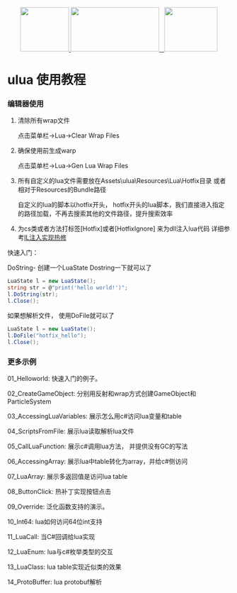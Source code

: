 <p align="center">
    <a href="https://www.lua.org/">
	    <img src="http://www.runoob.com/manual/lua53doc/logo.gif" width="110" height="100" target="_blank">
	</a>
	<a href="https://unity3d.com/cn/">
	    <img src="https://huailiang.github.io/img/unity.jpeg" width="200" height="100" target="_blank">
	</a>
    	<a href="https://huailiang.github.io/">
    	<img src="https://huailiang.github.io/img/avatar-Alex.jpg" width="120" height="100" target="_blank">
   	</a>
</p>


# ulua 使用教程


### 编辑器使用

1. 清除所有wrap文件

	点击菜单栏->Lua->Clear Wrap Files

2. 确保使用前生成warp

	点击菜单栏->Lua->Gen Lua Wrap Files

3. 所有自定义的lua文件需要放在Assets\ulua\Resources\Lua\Hotfix目录 或者相对于Resources的Bundle路径

	自定义的lua的脚本以hotfix开头， hotfix开头的lua脚本，我们直接进入指定的路径加载，不再去搜索其他的文件路径，提升搜索效率

4. 为cs类或者方法打标签[Hotfix]或者[HotfixIgnore] 来为dll注入lua代码 详细参考[IL注入实现热修](/IL.md)



快速入门：

DoString- 创建一个LuaState Dostring一下就可以了

```c#
LuaState l = new LuaState();
string str = @"print('hello world!')";
l.DoString(str);
l.Close();
```

如果想解析文件， 使用DoFile就可以了

```c#
LuaState l = new LuaState();
l.DoFile("hotfix_hello");
l.Close();
```


### 更多示例

01_Helloworld: 快速入门的例子。

02_CreateGameObject: 分别用反射和wrap方式创建GameObject和ParticleSystem

03_AccessingLuaVariables: 展示怎么用c#访问lua变量和table

04_ScriptsFromFile: 展示lua读取解析lua文件

05_CallLuaFunction: 展示c#调用lua方法， 并提供没有GC的写法

06_AccessingArray: 展示lua中table转化为array，并给c#侧访问

07_LuaArray: 展示多返回值是访问lua table

08_ButtonClick: 热补丁实现按钮点击

09_Override: 泛化函数支持的演示。

10_Int64: lua如何访问64位int支持

11_LuaCall: 当C#回调给lua实现

12_LuaEnum: lua与c#枚举类型的交互

13_LuaClass: lua table实现近似类的效果

14_ProtoBuffer: lua protobuf解析